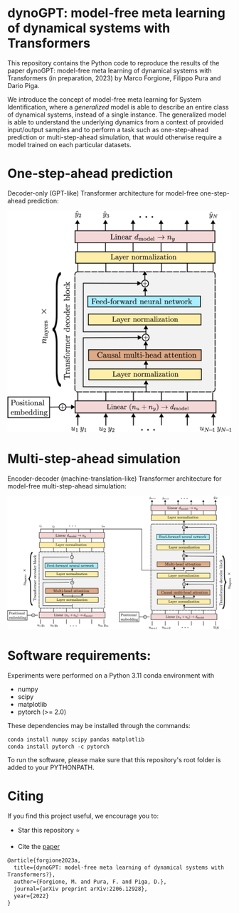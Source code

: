 # dynoGPT: model-free meta learning of dynamical systems with Transformers

This repository contains the Python code to reproduce the results of the paper dynoGPT: model-free meta learning of dynamical systems with Transformers (in preparation, 2023)
by Marco Forgione, Filippo Pura and Dario Piga.


We introduce the concept of model-free meta learning for System Identification, where a *generalized* model is able to describe an entire class of dynamical systems,
instead of a single instance. The generalized model is able to understand the underlying dynamics from a context of provided input/output samples and to 
perform a task such as one-step-ahead prediction or multi-step-ahead simulation, that would otherwise require a model trained on each particular datasets.


# One-step-ahead prediction

Decoder-only (GPT-like) Transformer architecture for model-free one-step-ahead prediction: 

![GPT-like model-free prediction](fig/decoder_architecture.png "Generalized one-step-ahead predictor")

# Multi-step-ahead simulation

Encoder-decoder (machine-translation-like) Transformer architecture for model-free multi-step-ahead simulation:

![machine-translation-like model-free simulation](fig/encoder_decoder_architecture.png "Generalized multi-step-ahead simulation")


# Software requirements:
Experiments were performed on a Python 3.11 conda environment with

 * numpy
 * scipy
 * matplotlib
 * pytorch (>= 2.0)
 
These dependencies may be installed through the commands:

```
conda install numpy scipy pandas matplotlib
conda install pytorch -c pytorch
```

To run the software, please make sure that this repository's root folder is added to 
your PYTHONPATH.

# Citing

If you find this project useful, we encourage you to:

* Star this repository :star: 

* Cite the [paper](https://arxiv.org/abs/2206.12928) 
```
@article{forgione2023a,
  title={dynoGPT: model-free meta learning of dynamical systems with Transformers?},
  author={Forgione, M. and Pura, F. and Piga, D.},
  journal={arXiv preprint arXiv:2206.12928},
  year={2022}
}
```
